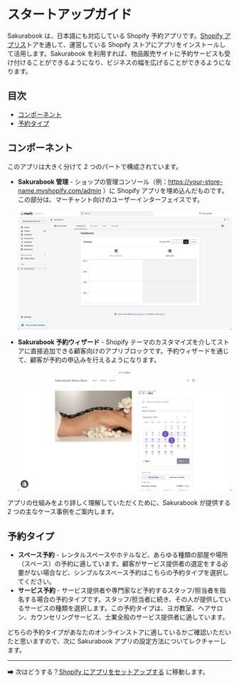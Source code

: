 # スタートアップガイド

Sakurabook は、日本語にも対応している Shopify 予約アプリです。[Shopify アプリス](https://apps.shopify.com/)トアを通して、運営している Shopify ストアにアプリをインストールして活用します。Sakurabook を利用すれば、物品販売サイトに予約サービスも受け付けることができるようになり、ビジネスの幅を広げることができるようになります。

## 目次

- [コンポーネント](#コンポーネント)
- [予約タイプ](#予約タイプ)

## コンポーネント

このアプリは大きく分けて 2 つのパートで構成されています。

- **Sakurabook 管理** - ショップの管理コンソール（例：https://your-store-name.myshopify.com/admin ）に Shopify アプリを埋め込んだものです。この部分は、マーチャント向けのユーザーインターフェイスです。

  ![Alt text](../img/Screenshot%202022-08-28%20at%2010.51.06.png?raw=true "Sakurabook Admin")

- **Sakurabook 予約ウィザード** - Shopify テーマのカスタマイズを介してストアに直接追加できる顧客向けのアプリブロックです。予約ウィザードを通じて、顧客が予約の申込みを行えるようになります。

  ![Alt text](../img/Screenshot%202022-08-28%20at%2010.54.43.png?raw=true "Sakurabook Booking Wizard")

アプリの仕組みをより詳しく理解していただくために、Sakurabook が提供する 2 つの主なケース事例をご案内します。

## 予約タイプ

- **スペース予約** - レンタルスペースやホテルなど、あらゆる種類の部屋や場所（スペース）の予約に適しています。顧客がサービス提供者の選定をする必要がない場合など、シンプルなスペース予約はこちらの予約タイプを選択してください。
- **サービス予約** - サービス提供者や専門家など予約するスタッフ/担当者を指名する場合の予約タイプです。スタッフ/担当者に続き、その人が提供しているサービスの種類を選択します。この予約タイプは、ヨガ教室、ヘアサロン、カウンセリングサービス、士業全般のサービス提供者に適しています。

どちらの予約タイプがあなたのオンラインストアに適しているかご確認いただいたと思いますので、次に Sakurabook アプリの設定方法についてレクチャーします。

---

➡ 次はどうする？[Shopify にアプリをセットアップする](./setting-up-the-app-in-shopify.md) に移動します。
